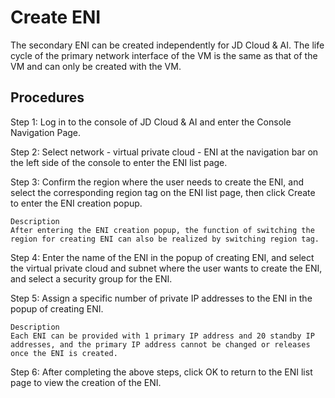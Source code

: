 # Create ENI

The secondary ENI can be created independently for JD Cloud & AI. The life cycle of the primary network interface of the VM is the same as that of the VM and can only be created with the VM.

## Procedures
Step 1: Log in to the console of JD Cloud & AI and enter the Console Navigation Page.

Step 2: Select network - virtual private cloud - ENI at the navigation bar on the left side of the console to enter the ENI list page.

Step 3: Confirm the region where the user needs to create the ENI, and select the corresponding region tag on the ENI list page, then click Create to enter the ENI creation popup.

	Description
	After entering the ENI creation popup, the function of switching the region for creating ENI can also be realized by switching region tag.

Step 4: Enter the name of the ENI in the popup of creating ENI, and select the virtual private cloud and subnet where the user wants to create the ENI, and select a security group for the ENI.

Step 5: Assign a specific number of private IP addresses to the ENI in the popup of creating ENI.

	Description
	Each ENI can be provided with 1 primary IP address and 20 standby IP addresses, and the primary IP address cannot be changed or releases once the ENI is created.

Step 6: After completing the above steps, click OK to return to the ENI list page to view the creation of the ENI.

